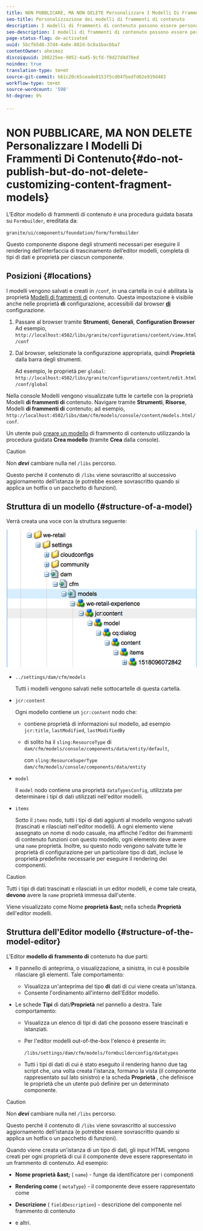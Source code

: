 ```yaml
---
title: NON PUBBLICARE, MA NON DELETE Personalizzare I Modelli Di Frammenti Di Contenuto
seo-title: Personalizzazione dei modelli di frammenti di contenuto
description: I modelli di frammenti di contenuto possono essere personalizzati ed estesi.
seo-description: I modelli di frammenti di contenuto possono essere personalizzati ed estesi.
page-status-flag: de-activated
uuid: 5bcfb5d8-37d4-4a0e-882d-bc8a1bac6ba7
contentOwner: aheimoz
discoiquuid: 208225ee-9052-4a45-9cfd-f8d27d4d70ed
noindex: true
translation-type: tm+mt
source-git-commit: b61c20c65ceade0153f5cd04fbedfd02e919d483
workflow-type: tm+mt
source-wordcount: '598'
ht-degree: 0%

---
```



# NON PUBBLICARE, MA NON DELETE Personalizzare I Modelli Di Frammenti Di Contenuto{#do-not-publish-but-do-not-delete-customizing-content-fragment-models}

L&#39;Editor modello di frammenti di contenuto è una procedura guidata basata su `Formbuilder`, ereditata da:

`granite/ui/components/foundation/form/formbuilder`

Questo componente dispone degli strumenti necessari per eseguire il rendering dell’interfaccia di trascinamento dell’editor modelli, completa di tipi di dati e proprietà per ciascun componente.

## Posizioni {#locations}

I modelli vengono salvati e creati in `/conf`, in una cartella in cui è abilitata la proprietà [Modelli di frammenti di](/help/assets/content-fragments-models.md#enable-content-fragment-models) contenuto. Questa impostazione è visibile anche nelle proprietà **di** configurazione, accessibili dal browser **[di](/help/sites-administering/configurations.md)** configurazione.

1. Passare al browser tramite **Strumenti**, **Generali**, **Configuration Browser** Ad esempio, 
`http://localhost:4502/libs/granite/configurations/content/view.html/conf`

1. Dal browser, selezionate la configurazione appropriata, quindi **Proprietà** dalla barra degli strumenti.

   Ad esempio, le proprietà per `global`: `http://localhost:4502/libs/granite/configurations/content/edit.html/conf/global`

Nella console Modelli vengono visualizzate tutte le cartelle con la proprietà Modelli **di frammenti di** contenuto. Navigare tramite **Strumenti**, **Risorse**, Modelli **di frammenti di** contenuto; ad esempio, `http://localhost:4502/libs/dam/cfm/models/console/content/models.html/conf`.

Un utente può [creare un modello](/help/assets/content-fragments-models.md#creating-a-content-fragment-model) di frammento di contenuto utilizzando la procedura guidata **Crea modello** (tramite **Crea** dalla console).

>[!CAUTION]
>
>Non ***devi*** cambiare nulla nel `/libs` percorso.
>
>Questo perché il contenuto di `/libs` viene sovrascritto al successivo aggiornamento dell’istanza (e potrebbe essere sovrascritto quando si applica un hotfix o un pacchetto di funzioni).

## Struttura di un modello {#structure-of-a-model}

Verrà creata una voce con la struttura seguente:

![cf-54](assets/cf-54.png)

* `../settings/dam/cfm/models`

   Tutti i modelli vengono salvati nelle sottocartelle di questa cartella.

* `jcr:content`

   Ogni modello contiene un `jcr:content` nodo che:

   * contiene proprietà di informazioni sul modello, ad esempio `jcr:title`, `lastModified`, `lastModifiedBy`
   * di solito ha il `sling:ResourceType` di `dam/cfm/models/console/components/data/entity/default`,

      con `sling:ResourceSuperType` `dam/cfm/models/console/components/data/entity`

* `model`

   Il `model` nodo contiene una proprietà `dataTypesConfig`, utilizzata per determinare i tipi di dati utilizzati nell&#39;editor modelli.

* `items`

   Sotto il `items` nodo, tutti i tipi di dati aggiunti al modello vengono salvati (trascinati e rilasciati nell&#39;editor modelli). A ogni elemento viene assegnato un nome di nodo casuale, ma affinché l&#39;editor dei frammenti di contenuto funzioni con questo modello, ogni elemento deve avere una `name` proprietà. Inoltre, su questo nodo vengono salvate tutte le proprietà di configurazione per un particolare tipo di dati, incluse le proprietà predefinite necessarie per eseguire il rendering dei componenti.

>[!CAUTION]
>
>Tutti i tipi di dati trascinati e rilasciati in un editor modelli, e come tale creata, **devono** avere la `name` proprietà immessa dall&#39;utente.
>
>Viene visualizzato come Nome **proprietà &amp;ast;** nella scheda **Proprietà** dell&#39;editor modelli.

## Struttura dell&#39;Editor modello {#structure-of-the-model-editor}

L&#39;Editor **modello di frammento di** contenuto ha due parti:

* Il pannello di anteprima, o visualizzazione, a sinistra, in cui è possibile rilasciare gli elementi. Tale comportamento:

   * Visualizza un&#39;anteprima del tipo **di** dati di cui viene creata un&#39;istanza.
   * Consente l&#39;ordinamento all&#39;interno dell&#39;Editor modello.

* Le schede **Tipi** di dati/**Proprietà** nel pannello a destra. Tale comportamento:

   * Visualizza un elenco di tipi di dati che possono essere trascinati e istanziati.
   * Per l&#39;editor modelli out-of-the-box l&#39;elenco è presente in:

      `/libs/settings/dam/cfm/models/formbuilderconfig/datatypes`

      <!-- Please uncomment when file is used
      This node contains all the data types currently supported in the model editor. For more information on how to configure the data types, see [Customizing Data Types for Content Fragment Models](/help/sites-developing/customizing-content-fragment-model-data-types.md).
      -->

   * Tutti i tipi di dati di cui è stato eseguito il rendering hanno due tag script che, una volta creata l&#39;istanza, formano la vista (il componente rappresentato sul lato sinistro) e la scheda **Proprietà** , che definisce le proprietà che un utente può definire per un determinato componente.

>[!CAUTION]
>
>Non ***devi*** cambiare nulla nel `/libs` percorso.
>
>Questo perché il contenuto di `/libs` viene sovrascritto al successivo aggiornamento dell’istanza (e potrebbe essere sovrascritto quando si applica un hotfix o un pacchetto di funzioni).

<!-- Please uncomment when files are used
The properties on the right side define a form that is submitted directly into JCR under `/conf`; see the path in the example [Structure of a Model](/help/sites-developing/customizing-content-fragment-models.md#structure-of-a-model).
-->

Quando viene creata un&#39;istanza di un tipo di dati, gli input HTML vengono creati per ogni proprietà di cui il componente deve essere rappresentato in un frammento di contenuto. Ad esempio:

* **Nome proprietà &amp;ast;** ( `name`) - funge da identificatore per i componenti

* **Rendering come** ( `metaType`) - il componente deve essere rappresentato come

* **Descrizione** ( `fieldDescription`) - descrizione del componente nel frammento di contenuto

* e altri.


